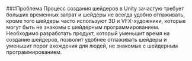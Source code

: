 ###Проблема
Процесс создания шейдеров в Unity зачастую требует больших временных затрат и шейдеры не всегда удобно отлаживать, кроме того шейдеры часто используют 3D и VFX-художники, которые могут быть не знакомы с шейдерным программированием.
Необходимо разработать продукт, который уменьшит время на создание шейдеров, позволит удобнее отлаживать шейдеры и уменьшит порог вхождения для людей, не знакомых с шейдерным программированием.